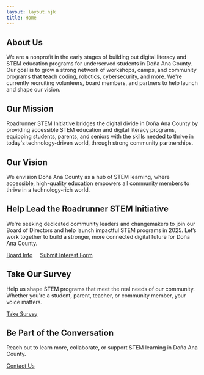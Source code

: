 ```yaml
---
layout: layout.njk
title: Home
---
```


<section class="aboutus-section">
  <h2>About Us</h2>
  <p>
    We are a nonprofit in the early stages of building out digital literacy and STEM education programs for underserved students in Doña Ana County. Our goal is to grow a strong network of workshops, camps, and community programs that teach coding, robotics, cybersecurity, and more. We're currently recruiting volunteers, board members, and partners to help launch and shape our vision.
  </p>
</section>

<section class="missionvision-section two-column">
  <div>
    <h2>Our Mission</h2>
    <p>
      Roadrunner STEM Initiative bridges the digital divide in Doña Ana County by providing accessible STEM education and digital literacy programs, equipping students, parents, and seniors with the skills needed to thrive in today's technology-driven world, through strong community partnerships.
    </p>
  </div>

  <div>
    <h2>Our Vision</h2>
    <p>
      We envision Doña Ana County as a hub of STEM learning, where accessible, high-quality education empowers all community members to thrive in a technology-rich world.
    </p>
  </div>
</section>

<section class="boardrecruit-section">
  <h2>Help Lead the Roadrunner STEM Initiative</h2>
  <p>
    We're seeking dedicated community leaders and changemakers to join our Board of Directors and help launch impactful STEM programs in 2025. Let’s work together to build a stronger, more connected digital future for Doña Ana County.
  </p>
  <a href="/executiveboard.html" class="button">Board Info</a>
<a href="/board-interest.html" class="button" style="margin-left: 1rem;">Submit Interest Form</a>

</section>

<section class="survey-section">
  <h2>Take Our Survey</h2>
  <p>
    Help us shape STEM programs that meet the real needs of our community. Whether you're a student, parent, teacher, or community member, your voice matters.
  </p>
  <a href="https://bit.ly/STEMinDACounty" target="_blank" class="button">Take Survey</a>
</section>

<section class="contactus-section">
  <h2>Be Part of the Conversation</h2>
  <p>
    Reach out to learn more, collaborate, or support STEM learning in Doña Ana County.
  </p>
  <a href="/contact-form.html" class="button">Contact Us</a>
</section>